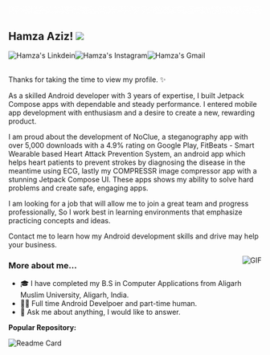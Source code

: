 <!-- ### Hi there, It's Hamza 👋

<!--

**hamzaazizofficial/hamzaazizofficial** is a ✨ _special_ ✨ repository because its `README.md` (this file) appears on your GitHub profile.

Here are some ideas to get you started:
- 🔭 I’m currently working on ...
- 🌱 I’m currently learning ...
- 👯 I’m looking to collaborate on ...
- 🤔 I’m looking for help with ...
- 💬 Ask me about ...
- 📫 How to reach me: ...
- 😄 Pronouns: ...
- ⚡ Fun fact: ...

- Pronouns: **Pro/grammer**
- How to reach me: hamzaabdulaziz786@gmail.com

<!--![GitHub Stats](https://github-readme-stats.vercel.app/api?username=hamzaazizofficial&theme=radical&count_private=true) -->


<!-- ![Top Langs](https://github-readme-stats.vercel.app/api/top-langs/?username=hamzaazizofficial&theme=radical&layout=compact) 


[![Readme Card](https://github-readme-stats.vercel.app/api/pin/?username=hamzaazizofficial&repo=WallPap&theme=radical)](https://github.com/hamzaazizofficial/WallPap) -->


![](https://github.com/Akash-Salvi/Akash-Salvi/blob/master/Hello(1).gif)
## Hamza Aziz! <img src="https://raw.githubusercontent.com/iampavangandhi/iampavangandhi/master/gifs/Hi.gif" width="30px"></h2>
<a href="www.linkedin.com/in/hamza-aziz-454804193">
  <img align="left" alt="Hamza's Linkdein" img src=https://img.shields.io/badge/linkedin-%231E77B5.svg?&style=for-the-badge&logo=linkedin&logoColor=white style="margin-bottom: 5px;" />
</a>
<a href="https://www.instagram.com/hamz.exe/">
  <img align="left" alt="Hamza's Instagram" img src=https://img.shields.io/badge/instagram-%23EA4335?&style=for-the-badge&logo=instagram&logoColor=white style="margin-bottom: 5px;" />
</a>
<a href="mailto:hamzaabdulaziz786@gmail.com">
  <img align="left" alt="Hamza's Gmail" img src=https://img.shields.io/badge/gmail-%23EA4335?&style=for-the-badge&logo=gmail&logoColor=white style="margin-bottom: 5px;" />
</a>
<br />
<br />

Thanks for taking the time to view my profile. ✨

As a skilled Android developer with 3 years of expertise, I built Jetpack Compose apps with dependable and steady performance. I entered mobile app development with enthusiasm and a desire to create a new, rewarding product.

I am proud about the development of NoClue, a steganography app with over 5,000 downloads with a 4.9% rating on Google Play, FitBeats - Smart Wearable based Heart Attack Prevention System, an android app which helps heart patients to prevent strokes by diagnosing the disease in the meantime using ECG, lastly my COMPRESSR image compressor app with a stunning Jetpack Compose UI. These apps shows my ability to solve hard problems and create safe, engaging apps.

I am looking for a job that will allow me to join a great team and progress professionally, So I work best in learning environments that emphasize practicing concepts and ideas.

Contact me to learn how my Android development skills and drive may help your business.


  <img align="right" alt="GIF" src="https://media.giphy.com/media/iIqmM5tTjmpOB9mpbn/giphy.gif" />


### More about me...

- 🎓 I have completed my B.S in Computer Applications from Aligarh Muslim University, Aligarh, India. 
- 👨‍🏫 Full time Android Develpoer and part-time human.
- 💬 Ask me about anything, I would like to answer.
  

**Popular Repository:**

![Readme Card](https://github-readme-stats.vercel.app/api/pin/?username=hamzaazizofficial&repo=WallPap&theme=radical)

<!--
**Statistics:**

![GitHub Stats](https://github-readme-stats.vercel.app/api?username=hamzaazizofficial&theme=radical&count_private=true) -->




